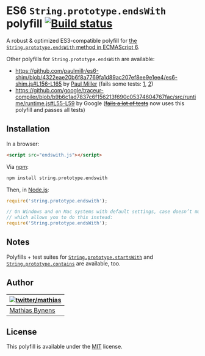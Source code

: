 # ES6 `String.prototype.endsWith` polyfill [![Build status](https://travis-ci.org/mathiasbynens/String.prototype.endsWith.png?branch=master)](https://travis-ci.org/mathiasbynens/String.prototype.endsWith)

A robust & optimized ES3-compatible polyfill for [the `String.prototype.endsWith` method in ECMAScript 6](http://people.mozilla.org/~jorendorff/es6-draft.html#sec-string.prototype.endswith).

Other polyfills for `String.prototype.endsWith` are available:

* <https://github.com/paulmillr/es6-shim/blob/4322eae20b6f8a7769fa1d89ac207ef8ee9e1ee4/es6-shim.js#L156-L165> by [Paul Miller](http://paulmillr.com/) (fails some tests: [1](https://github.com/paulmillr/es6-shim/issues/168), [2](https://github.com/paulmillr/es6-shim/issues/175))
* <https://github.com/google/traceur-compiler/blob/b9b6c1ad7837c6f156213f690c05374604767fac/src/runtime/runtime.js#L55-L59> by Google (~~[fails a lot of tests](https://github.com/google/traceur-compiler/pull/555)~~ now uses this polyfill and passes all tests)

## Installation

In a browser:

```html
<script src="endswith.js"></script>
```

Via [npm](http://npmjs.org/):

```bash
npm install string.prototype.endswith
```

Then, in [Node.js](http://nodejs.org/):

```js
require('string.prototype.endswith');

// On Windows and on Mac systems with default settings, case doesn’t matter,
// which allows you to do this instead:
require('String.prototype.endsWith');
```

## Notes

Polyfills + test suites for [`String.prototype.startsWith`](http://mths.be/startswith) and [`String.prototype.contains`](http://mths.be/contains) are available, too.

## Author

| [![twitter/mathias](http://gravatar.com/avatar/24e08a9ea84deb17ae121074d0f17125?s=70)](http://twitter.com/mathias "Follow @mathias on Twitter") |
|---|
| [Mathias Bynens](http://mathiasbynens.be/) |

## License

This polyfill is available under the [MIT](http://mths.be/mit) license.
